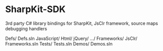 SharpKit-SDK
============

3rd party C# library bindings for SharpKit, JsClr framework, source maps debugging handlers

Defs/
  Defs.sln
  JavaScript/
  Html/
  jQuery/
  .../
Frameworks/
  JsClr/
  Frameworks.sln
Tests/
  Tests.sln
Demos/
  Demos.sln
